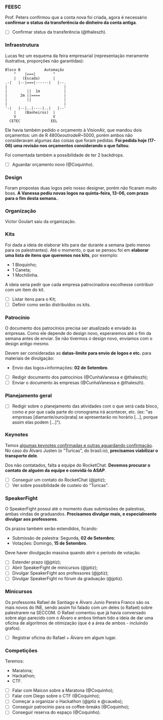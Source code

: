 ### FEESC

Prof. Peters confirmou que a conta nova foi criada, agora é necessário
**confirmar o status da transferência do dinheiro da conta antiga**.

- [ ] Confirmar status da transferência (@thaleszh).

### Infraestrutura

Lucas fez um esquema da feira empresarial (representação meramente ilustrativa,
proporções não garantidas):

```
Bloco B           Automação
    ^    |===|        ^
    |   (Escada)      |
.-|   |--|===|------|   |--.
|                          |
|         ||  1m           |
|      2m ||====           |
|         ||               |
|                          |
'-|   |--|..|----|..|   |--'
    |    (Banheiros)  |
    V                 V
  CETEC              EEL
```

Ele havia também pedido o orçamento à VisionAir, que mandou dois orçamentos: um
de R$~4800 e outro de R$~5000, porém ambos não consideravam algumas das coisas
que foram pedidas. **Foi pedida hoje (17-06) uma revisão nos orçamentos
considerando o que faltou**.

Foi comentada também a possibilidade de ter 2 backdrops.

- [ ] Aguardar orçamento novo (@Coquinho).

### Design

Foram propostas duas logos pelo nosso designer, porém não ficaram muito boas.
**A Vanessa pediu novas logos na quinta-feira, 13-06, com prazo para o fim
desta semana.**.

### Organização

Victor Goulart saiu da organização.

### Kits

Foi dada a ideia de elaborar kits para dar durante a semana (pelo menos para os
palestrantes). Até o momento, o que se pensou foi em **elaborar uma lista de
itens que queremos nos kits**, por exemplo:
- 1 Bloquinho;
- 1 Caneta;
- 1 Mochilinha.

A ideia seria pedir que cada empresa patrocinadora escolhesse contribuir com um
item do kit.

- [ ] Listar itens para o Kit;
- [ ] Definir como serão distribuídos os kits.

### Patrocínio

O documento dos patrocínios precisa ser atualizado e enviado às empresas. Como
ele depende do design novo, esperaremos até o fim da semana antes de enviar. Se
não tivermos o design novo, enviamos com o design antigo mesmo.

Devem ser consideradas as **datas-limite para envio de logos e etc.** para
materiais de divulgação:
- Envio das logos+informações: **02 de Setembro**.

- [ ] Redigir documento dos patrocínios (@CunhaVanessa e @thaleszh);
- [ ] Enviar o documento às empresas (@CunhaVanessa e @thaleszh).

### Planejamento geral

- [ ] Redigir sobre o planejamento das atividades com o que será cada bloco,
      como e por que cada parte do cronograma irá acontecer, etc. (ex: "as
      empresas [diamante/ouro/prata] se apresentarão no horário [...], porque
      assim elas podem [...]").

### Keynotes

Temos [algumas keynotes confirmadas e outras aguardando
confirmação](https://github.com/seccom-ufsc/reunioes/issues/1). No caso do
Álvaro Justen (o "Turicas", do brasil.io), **precisamos viabilizar o transporte
dele**.

Dos não contatados, falta a equipe do RocketChat. **Devemos procurar o contato
de alguém da equipe e convidá-lo ASAP**.

- [ ] Conseguir um contato do RocketChat (@jptiz);
- [ ] Ver sobre possibilidade de custeio do "Turicas".

### SpeakerFight

O SpeakerFight possui até o momento duas submissões de palestras, ambas vindas
de graduandos. **Precisamos divulgar mais, e especialmente divulgar aos
professores**.

Os prazos também serão estendidos, ficando:
- Submissão de palestra: Segunda, **02 de Setembro**;
- Votações: Domingo, **15 de Setembro**.

Deve haver divulgação massiva quando abrir o período de votação.

- [ ] Estender prazo (@jptiz);
- [ ] Abrir SpeakerFight de minicursos (@jptiz);
- [ ] Divulgar SpeakerFight aos professores (@jptiz);
- [ ] Divulgar SpeakerFight no fórum da graduação (@jptiz).

### Minicursos

Os professores Rafael de Santiago e Álvaro Junio Pereira Franco são os mais
novos do INE, sendo assim foi falado com um deles (o Rafael) sobre palestrarem
na SECCOM. O Rafael comentou que já havia conversado sobre algo parecido com o
Álvaro e ambos tinham tido a ideia de dar uma oficina de algoritmos de
otimização (que é a área de ambos - incluindo grafos).

- [ ] Registrar oficina do Rafael + Álvaro em algum lugar.

### Competições

Teremos:
- Maratona;
- Hackathon;
- CTF.

- [ ] Falar com Maicon sobre a Maratona (@Coquinho);
- [ ] Falar com Diego sobre o CTF (@Coquinho);
- [ ] Começar a organizar o Hackathon (@jptiz e @cauebs);
- [ ] Conseguir patrocínio para os coffee-breaks (@Coquinho);
- [ ] Conseguir reserva do espaço (@Coquinho).
